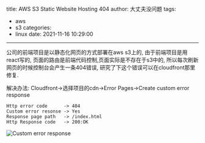title: AWS S3 Static Website Hosting 404
author: 大丈夫没问题
tags:
  - aws
  - s3
categories:
  - linux
date: 2021-11-16 10:29:00
---
公司的前端项目是以静态化网页的方式部署在aws s3上的, 由于前端项目是用react写的,  页面的路由是前端代码控制,页面实际是不存在于s3中的, 所以每次刷新网页的时候控制台会产生一条404错误, 研究了下这个错误可以在cloudfront那里修复.

解决办法:
Cloudfront->选择项目的cdn->Error Pages->Create custom error response

```
Http error code      -> 404
Custom error resonse -> Yes
Response page path   -> /index.html
Http Response code   -> 200:OK
```

![Custom error response](/images/E33CB21F09C63BB1BC91833BD1A2B348.png)

